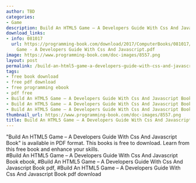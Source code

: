 ```yaml
---
author: TBD
categories:
- Game
description: Build An HTML5 Game – A Developers Guide With Css And Javascript Book
download_links:
- info: 081017
  url: https://programming-book.com/download/2017/ComputerBooks/081017/Build An HTML5
    Game - A Developers Guide With Css And Javascript.pdf
image: https://www.programming-book.com/doc-images/8557.png
layout: post
permalink: /build-an-html5-game-a-developers-guide-with-css-and-javascript-book.html
tags:
- free book download
- free pdf download
- free programming ebook
- pdf free
- Build An HTML5 Game – A Developers Guide With Css And Javascript Book ebook
- Build An HTML5 Game – A Developers Guide With Css And Javascript Book pdf
- Build An HTML5 Game – A Developers Guide With Css And Javascript Book pdf download
thumbnail_url: https://www.programming-book.com/doc-images/8557.png
title: Build An HTML5 Game – A Developers Guide With Css And Javascript Book
---
```


 
<div class="item-desc text-justify">
  "Build An HTML5 Game – A Developers Guide With Css And Javascript Book" is available in PDF format. This books is free to download. Learn from this free book and enhance your skills.
  <br>
  #Build An HTML5 Game – A Developers Guide With Css And Javascript Book ebook, #Build An HTML5 Game – A Developers Guide With Css And Javascript Book pdf, #Build An HTML5 Game – A Developers Guide With Css And Javascript Book pdf download
</div>
